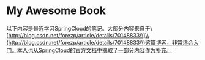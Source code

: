 # My Awesome Book

以下内容是最近学习SpringCloud的笔记。大部分内容来自于\\[http://blog.csdn.net/forezp/article/details/70148833\\]\\(http://blog.csdn.net/forezp/article/details/70148833\\)这篇博客，非常适合入门。本人也从SpringCloud的官方文档中摘取了一部分内容作为补充。



